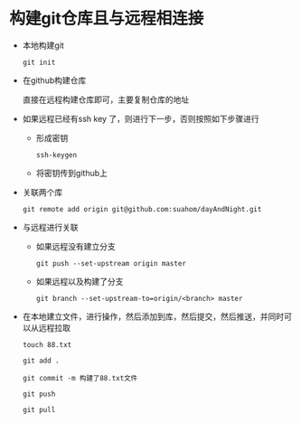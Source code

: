 # 构建git仓库且与远程相连接

- 本地构建git

   `git init`

  

- 在github构建仓库

  直接在远程构建仓库即可，主要复制仓库的地址

- 如果远程已经有ssh key 了，则进行下一步，否则按照如下步骤进行

  - 形成密钥

    `ssh-keygen`

  - 将密钥传到github上

- 关联两个库

  `git remote add origin git@github.com:suahom/dayAndNight.git`

- 与远程进行关联

  - 如果远程没有建立分支

    `git push --set-upstream origin master`

  - 如果远程以及构建了分支

    `git branch --set-upstream-to=origin/<branch> master`

- 在本地建立文件，进行操作，然后添加到库，然后提交，然后推送，并同时可以从远程拉取

  `touch 88.txt`

  `git add . `

  `git commit -m 构建了88.txt文件`

  `git push`

  `git pull`







```

```